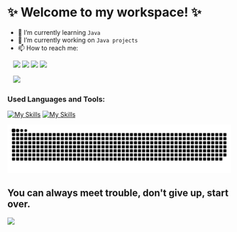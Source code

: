 # **✨ Welcome to my workspace! ✨**


- 🌱 I’m currently learning `Java`
- 🔭 I’m currently working on `Java projects`
- 📫 How to reach me:

ㅤ[![](https://github.com/dmhendricks/signature-social-icons/blob/master/icons/round-flat-filled/45px/instagram.png?raw=true)](https://www.instagram.com/farida.fatali) [![](https://raw.githubusercontent.com/dmhendricks/signature-social-icons/master/icons/round-flat-filled/45px/linkedin.png)](https://www.linkedin.com/in/farida-fatali-7790a723b) [![](https://github.com/dmhendricks/signature-social-icons/blob/master/icons/round-flat-filled/45px/twitter.png?raw=true)](https://twitter.com/Farida_Fatali) [![](https://github.com/dmhendricks/signature-social-icons/blob/master/icons/round-flat-filled/45px/medium.png?raw=true)](https://faridafatali.medium.com)
  

ㅤ[![](https://camo.githubusercontent.com/1f9bdf8a7c1232ca3fa4cd3548607a52080d5c90fd4ced7b0ebea1b981dedc4b/68747470733a2f2f637573746f6d2d69636f6e2d6261646765732e64656d6f6c61622e636f6d2f62616467652f2d4275795f6d655f615f636f666665652d4646354535423f7374796c653d666f722d7468652d6261646765266c6f676f3d6b6f6669266c6f676f436f6c6f723d7768697465)](https://kofe.al/en/@faridafatali)

  
###  **Used Languages and Tools:**
[![My Skills](https://skillicons.dev/icons?i=java,py)](https://skillicons.dev)
[![My Skills](https://skillicons.dev/icons?i=discord,eclipse,github,idea,visualstudio)](https://skillicons.dev)

![](https://raw.githubusercontent.com/platane/snk/output/github-contribution-grid-snake-dark.svg)

##


##
## **You can always meet trouble, don't give up, start over.**

![](https://raw.githubusercontent.com/saadeghi/saadeghi/master/dino.gif)

###





<!--
**FaridaFatali/FaridaFatali** is a ✨ _special_ ✨ repository because its `README.md` (this file) appears on your GitHub profile.

Here are some ideas to get you started:

- 🔭 I’m currently working on ...
- 🌱 I’m currently learning ...
- 👯 I’m looking to collaborate on ...
- 🤔 I’m looking for help with ...
- 💬 Ask me about ...
- 📫 How to reach me: ...
- 😄 Pronouns: ...
- ⚡ Fun fact: ...
-->

